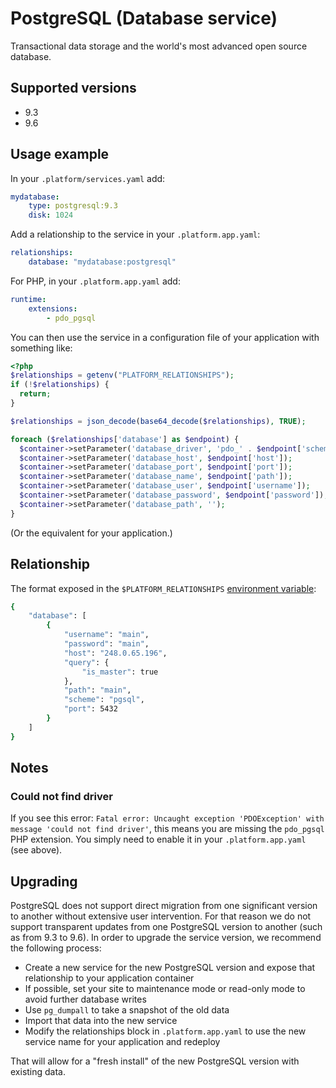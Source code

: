 # PostgreSQL (Database service)

Transactional data storage  and the world's most advanced open source database.

## Supported versions

* 9.3
* 9.6

## Usage example

In your `.platform/services.yaml` add:

```yaml
mydatabase:
    type: postgresql:9.3
    disk: 1024
```

Add a relationship to the service in your ``.platform.app.yaml``:

```yaml
relationships:
    database: "mydatabase:postgresql"
```

For PHP, in your `.platform.app.yaml` add:

```yaml
runtime:
    extensions:
        - pdo_pgsql
```

You can then use the service in a configuration file of your application with something like:

```php
<?php
$relationships = getenv("PLATFORM_RELATIONSHIPS");
if (!$relationships) {
  return;
}

$relationships = json_decode(base64_decode($relationships), TRUE);

foreach ($relationships['database'] as $endpoint) {
  $container->setParameter('database_driver', 'pdo_' . $endpoint['scheme']);
  $container->setParameter('database_host', $endpoint['host']);
  $container->setParameter('database_port', $endpoint['port']);
  $container->setParameter('database_name', $endpoint['path']);
  $container->setParameter('database_user', $endpoint['username']);
  $container->setParameter('database_password', $endpoint['password']);
  $container->setParameter('database_path', '');
}
```

(Or the equivalent for your application.)

## Relationship

The format exposed in the ``$PLATFORM_RELATIONSHIPS`` [environment variable](/development/environment-variables.md):

```bash
{
    "database": [
        {
            "username": "main",
            "password": "main",
            "host": "248.0.65.196",
            "query": {
                "is_master": true
            },
            "path": "main",
            "scheme": "pgsql",
            "port": 5432
        }
    ]
}
```

## Notes

### Could not find driver

If you see this error: ``Fatal error: Uncaught exception 'PDOException' with message 'could not find driver'``,
this means you are missing the ``pdo_pgsql`` PHP extension. You simply need to enable it in your ``.platform.app.yaml``
(see above).

## Upgrading

PostgreSQL does not support direct migration from one significant version to another without extensive user intervention. For that reason we do not support transparent updates from one PostgreSQL version to another (such as from 9.3 to 9.6).  In order to upgrade the service version, we recommend the following process:

* Create a new service for the new PostgreSQL version and expose that relationship to your application container
* If possible, set your site to maintenance mode or read-only mode to avoid further database writes
* Use `pg_dumpall` to take a snapshot of the old data
* Import that data into the new service
* Modify the relationships block in `.platform.app.yaml` to use the new service name for your application and redeploy

That will allow for a "fresh install" of the new PostgreSQL version with existing data.
